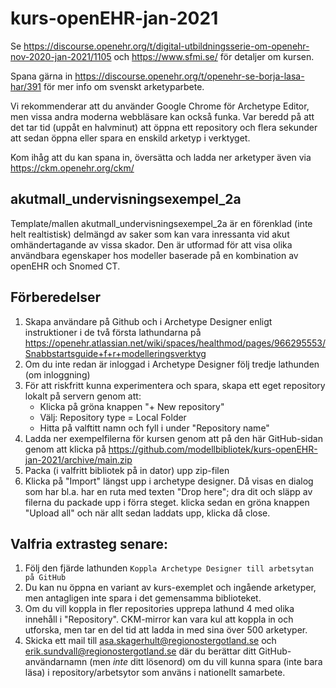 # kurs-openEHR-jan-2021

Se https://discourse.openehr.org/t/digital-utbildningsserie-om-openehr-nov-2020-jan-2021/1105 och https://www.sfmi.se/ för detaljer om kursen.

Spana gärna in https://discourse.openehr.org/t/openehr-se-borja-lasa-har/391 för mer info om svenskt arketyparbete.

Vi rekommenderar att du använder Google Chrome för Archetype Editor, men vissa andra moderna webbläsare kan också funka. Var beredd på att det tar tid (uppåt en halvminut) att öppna ett repository och flera sekunder att sedan öppna eller spara en enskild arketyp i verktyget.

Kom ihåg att du kan spana in, översätta och ladda ner arketyper även via https://ckm.openehr.org/ckm/

## akutmall_undervisningsexempel_2a
Template/mallen akutmall_undervisningsexempel_2a är en förenklad (inte helt realtistisk) delmängd av saker som kan vara inressanta vid akut omhändertagande av vissa skador. 
Den är utformad för att visa olika användbara egenskaper hos modeller baserade på en kombination av openEHR och Snomed CT.

## Förberedelser
1. Skapa användare på Github och i Archetype Designer enligt instruktioner i de två första lathundarna på https://openehr.atlassian.net/wiki/spaces/healthmod/pages/966295553/Snabbstartsguide+f+r+modelleringsverktyg
1. Om du inte redan är inloggad i Archetype Designer följ tredje lathunden (om inloggning)
1. För att riskfritt kunna experimentera och spara, skapa ett eget repository lokalt på servern genom att:
    * Klicka på gröna knappen "+ New repository"
    * Välj: Repository type = Local Folder
    * Hitta på valftitt namn och fyll i under "Repository name"
1. Ladda ner exempelfilerna för kursen genom att på den här GitHub-sidan genom att klicka på https://github.com/modellbibliotek/kurs-openEHR-jan-2021/archive/main.zip
1. Packa (i valfritt bibliotek på in dator) upp zip-filen 
1. Klicka på "Import" längst upp i archetype designer. Då visas en dialog som har bl.a. har en ruta med texten "Drop here"; dra dit och släpp av filerna du packade upp i förra steget. klicka sedan en gröna knappen "Upload all" och när allt sedan laddats upp, klicka då close.

## Valfria extrasteg senare:
1. Följ den fjärde lathunden `Koppla Archetype Designer till arbetsytan på GitHub`
1. Du kan nu öppna en variant av kurs-exemplet och ingående arketyper, men antagligen inte spara i det gemensamma biblioteket.
1. Om du vill koppla in fler repositories upprepa lathund 4 med olika innehåll i "Repository". CKM-mirror kan vara kul att koppla in och utforska, men tar en del tid att ladda in med sina över 500 arketyper.
1. Skicka ett mail till asa.skagerhult@regionostergotland.se och erik.sundvall@regionostergotland.se där du berättar ditt GitHub-användarnamn (men _inte_ ditt lösenord) om du vill kunna spara (inte bara läsa) i repository/arbetsytor som använs i nationellt samarbete.
